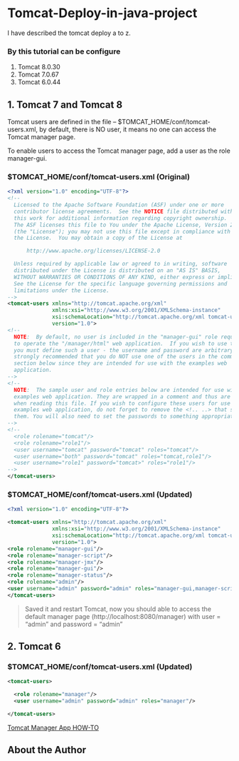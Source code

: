# Tomcat-Deploy-in-java-project
I have described the tomcat deploy a to z.

### By this tutorial can be configure 
1. Tomcat 8.0.30
2. Tomcat 7.0.67
3. Tomcat 6.0.44
## 1. Tomcat 7 and Tomcat 8
Tomcat users are defined in the file – $TOMCAT_HOME/conf/tomcat-users.xml, by default, there is NO user, it means no one can access the Tomcat manager page.

To enable users to access the Tomcat manager page, add a user as the role manager-gui.
### $TOMCAT_HOME/conf/tomcat-users.xml (Original)
```xml
<?xml version="1.0" encoding="UTF-8"?>
<!--
  Licensed to the Apache Software Foundation (ASF) under one or more
  contributor license agreements.  See the NOTICE file distributed with
  this work for additional information regarding copyright ownership.
  The ASF licenses this file to You under the Apache License, Version 2.0
  (the "License"); you may not use this file except in compliance with
  the License.  You may obtain a copy of the License at

      http://www.apache.org/licenses/LICENSE-2.0

  Unless required by applicable law or agreed to in writing, software
  distributed under the License is distributed on an "AS IS" BASIS,
  WITHOUT WARRANTIES OR CONDITIONS OF ANY KIND, either express or implied.
  See the License for the specific language governing permissions and
  limitations under the License.
-->
<tomcat-users xmlns="http://tomcat.apache.org/xml"
              xmlns:xsi="http://www.w3.org/2001/XMLSchema-instance"
              xsi:schemaLocation="http://tomcat.apache.org/xml tomcat-users.xsd"
              version="1.0">
<!--
  NOTE:  By default, no user is included in the "manager-gui" role required
  to operate the "/manager/html" web application.  If you wish to use this app,
  you must define such a user - the username and password are arbitrary. It is
  strongly recommended that you do NOT use one of the users in the commented out
  section below since they are intended for use with the examples web
  application.
-->
<!--
  NOTE:  The sample user and role entries below are intended for use with the
  examples web application. They are wrapped in a comment and thus are ignored
  when reading this file. If you wish to configure these users for use with the
  examples web application, do not forget to remove the <!.. ..> that surrounds
  them. You will also need to set the passwords to something appropriate.
-->
<!--
  <role rolename="tomcat"/>
  <role rolename="role1"/>
  <user username="tomcat" password="tomcat" roles="tomcat"/>
  <user username="both" password="tomcat" roles="tomcat,role1"/>
  <user username="role1" password="tomcat>" roles="role1"/>
-->
</tomcat-users>
```

### $TOMCAT_HOME/conf/tomcat-users.xml (Updated)
```xml
<?xml version="1.0" encoding="UTF-8"?>

<tomcat-users xmlns="http://tomcat.apache.org/xml"
              xmlns:xsi="http://www.w3.org/2001/XMLSchema-instance"
              xsi:schemaLocation="http://tomcat.apache.org/xml tomcat-users.xsd"
              version="1.0">
<role rolename="manager-gui"/>
<role rolename="manager-script"/>
<role rolename="manager-jmx"/>
<role rolename="manager-gui"/>
<role rolename="manager-status"/>
<role rolename="admin"/>
<user username="admin" password="admin" roles="manager-gui,manager-script,admin"/>
</tomcat-users>
```
> Saved it and restart Tomcat, now you should able to access the default manager page (http://localhost:8080/manager) with 
> user = “admin” and password = “admin”

## 2. Tomcat 6

### $TOMCAT_HOME/conf/tomcat-users.xml (Updated)
```xml
<tomcat-users>

  <role rolename="manager"/>
  <user username="admin" password="admin" roles="manager"/>

</tomcat-users>
```
[Tomcat Manager App HOW-TO](https://tomcat.apache.org/tomcat-8.0-doc/manager-howto.html)

## About the Author
[logo]: https://github.com/w3farid/portfolio/blob/master/static/img/farid_2a.JPG "Farid Ahmed"


